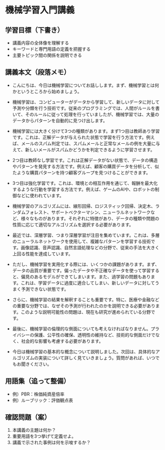 # 機械学習入門講義

## 学習目標（下書き）
- 講義内容の全体像を理解する
- キーワードと専門用語の定義を把握する
- 主要トピック間の関係を説明できる

## 講義本文（段落メモ）
- こんにちは、今日は機械学習についてお話しします。まず、機械学習とは何かというところから始めましょう。

- 機械学習は、コンピューターがデータから学習して、新しいデータに対して予測や分類を行う技術です。従来のプログラミングでは、人間がルールを書いて、そのルールに従って処理を行っていましたが、機械学習では、大量のデータからパターンを自動的に見つけ出します。

- 機械学習には大きく分けて3つの種類があります。まず1つ目は教師あり学習です。これは、正解データが与えられた状態で学習を行う方法です。例えば、メールのスパム判定では、スパムメールと正常なメールの例を大量に与えて、新しいメールがスパムかどうかを判定できるように学習させます。

- 2つ目は教師なし学習です。これは正解データがない状態で、データの構造やパターンを発見する方法です。例えば、顧客の購買データを分析して、似たような購買パターンを持つ顧客グループを見つけることができます。

- 3つ目は強化学習です。これは、環境との相互作用を通じて、報酬を最大化するような行動を学習する方法です。例えば、ゲームのAIや、ロボットの制御などに使われています。

- 機械学習のアルゴリズムには、線形回帰、ロジスティック回帰、決定木、ランダムフォレスト、サポートベクターマシン、ニューラルネットワークなど、様々なものがあります。それぞれに特徴があり、データの種類や問題の性質に応じて適切なアルゴリズムを選択する必要があります。

- 最近では、深層学習、つまり深層学習が注目を集めています。これは、多層のニューラルネットワークを使用して、複雑なパターンを学習する技術です。画像認識、音声認識、自然言語処理などの分野で、従来の手法を大きく上回る性能を達成しています。

- ただし、機械学習を実用化する際には、いくつかの課題があります。まず、データの品質が重要です。偏ったデータや不正確なデータを使って学習すると、偏見のあるモデルができてしまいます。また、過学習の問題もあります。これは、学習データに過度に適合してしまい、新しいデータに対してうまく予測できない状態です。

- さらに、機械学習の結果を解釈することも重要です。特に、医療や金融などの重要な分野では、なぜその予測が行われたのかを説明できる必要があります。このような説明可能性の問題は、現在も研究が進められている分野です。

- 最後に、機械学習の倫理的な側面についても考えなければなりません。プライバシーの保護、公平性の確保、透明性の維持など、技術的な側面だけでなく、社会的な影響も考慮する必要があります。

- 今日は機械学習の基本的な概念について説明しました。次回は、具体的なアルゴリズムの実装について詳しく見ていきましょう。質問があれば、いつでもお聞きください。

## 用語集（追って整備）
- 例）PBR：株価純資産倍率
- 例）ルーブリック：評価観点表

## 確認問題（案）
1. 本講義の主題は何か？
2. 重要用語を3つ挙げて定義せよ。
3. 講義で示された事例は何を示唆するか？

